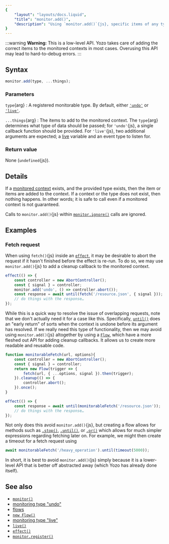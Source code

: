 ```yaml
---
{
	"layout": "layouts/docs.liquid",
	"title": "monitor.add()",
	"description": "Using `monitor.add()`{js}, specific items of any type may manually be added to the monitored context."
}
---
```


:::warning
**Warning:** This is a low-level API. Yozo takes care of adding the correct items to the monitored contexts in most cases. Overusing this API may lead to hard-to-debug errors.
:::

## Syntax

```js
monitor.add(type, ...things);
```

### Parameters

`type`{arg}
: A registered monitorable type. By default, either [`'undo'`](/docs/monitor/undo/) or [`'live'`](/docs/monitor/live/).

`...things`{arg}
: The items to add to the monitored context. The `type`{arg} determines what type of data should be passed; for `'undo'`{js}, a single callback function should be provided. For `'live'`{js}, two additional arguments are expected; a [live](/docs/live/) variable and an event type to listen for.

### Return value

None (`undefined`{js}).

## Details

If a [monitored context](/docs/monitor/) exists, and the provided type exists, then the item or items are added to the context. If a context or the type does not exist, then nothing happens. In other words; it is safe to call even if a monitored context is not guaranteed.

Calls to `monitor.add()`{js} within [`monitor.ignore()`](/docs/monitor/ignore/) calls are ignored.

## Examples

### Fetch request

When using `fetch()`{js} inside an [`effect`](/docs/effect/), it may be desirable to abort the request if it hasn't finished before the effect is re-run. To do so, we may use `monitor.add()`{js} to add a cleanup callback to the monitored context.

```js
effect(() => {
	const controller = new AbortController();
	const { signal } = controller;
	monitor.add('undo', () => controller.abort());
	const response = await until(fetch('/resource.json', { signal }));
	// do things with the response…
});
```

While this is a quick way to resolve the issue of overlapping requests, note that we don't actually need it for a case like this. Specifically, [`until()`](/docs/monitor/until/) does an "early return" of sorts when the context is undone before its argument has resolved. If we really need this type of functionality, then we may avoid using `monitor.add()`{js} altogether by using a [`Flow`](/docs/flow/), which have a more fleshed out API for adding cleanup callbacks. It allows us to create more readable and reusable code.

```js
function monitorableFetch(url, options){
	const controller = new AbortController();
	const { signal } = controller;
	return new Flow(trigger => {
		fetch(url, { ...options, signal }).then(trigger);
	}).cleanup(() => {
		controller.abort();
	}).once();
}

effect(() => {
	const response = await until(monitorableFetch('/resource.json'));
	// do things with the response…
});
```

Not only does this avoid `monitor.add()`{js}, but creating a flow allows for methods such as [`.stop()`](/docs/flow/stop/), [`.until()`](/docs/flow/until/), or [`.or()`](/docs/flow/or/) which allows for much simpler expressions regarding fetching later on. For example, we might then create a timeout for a fetch request using

```js
await monitorableFetch('/heavy_operation').until(timeout(5000));
```

In short, it is best to avoid `monitor.add()`{js} simply because it is a lower-level API that is better off abstracted away (which Yozo has already done itself).

## See also

- [`monitor()`](/docs/monitor/)
- [monitoring type "undo"](/docs/monitor/undo/)
- [flows](/docs/flow/)
- [`new Flow()`](/docs/flow/constructor/)
- [monitoring type "live"](/docs/monitor/live/)
- [`live()`](/docs/live/)
- [`effect()`](/docs/effect/)
- [`monitor.register()`](/docs/monitor/register/)
